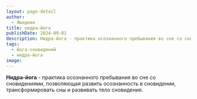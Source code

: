 ```yaml
---
layout: page-detail
author:
  - Яшодеви
title: нидра-йога
publishDate: 2024-09-01
description: Нидра-йога - практика осознанного пребывания во сне со сновидениями, позволяющая развить осознанность в сновидении, трансформировать сны и развивать тело сновидения.
tags:
  - йога-сновидений
  - нидра-йога
image:
---
```

**Нидра-йога** - практика осознанного пребывания во сне со сновидениями, позволяющая развить осознанность в сновидении, трансформировать сны и развивать тело сновидения.

